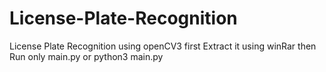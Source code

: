 # License-Plate-Recognition

License Plate Recognition using openCV3
 first Extract it using winRar
 then Run only
 main.py
 or python3 main.py

